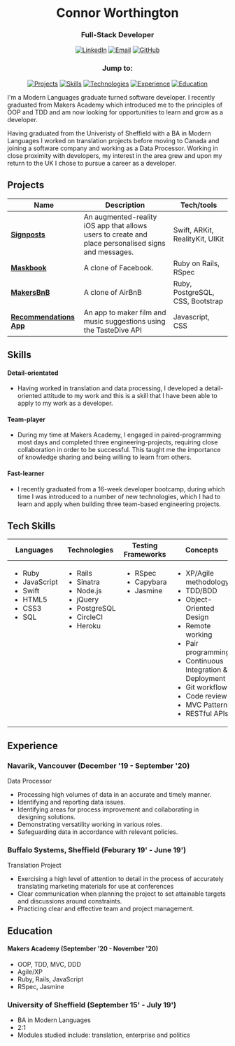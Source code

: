 <h1 align="center">Connor Worthington</h1> 

<div align='center'>

### Full-Stack Developer 

<!-- [![Portfolio]](http://www.connorworthington.com/) --> 
[![LinkedIn]](https://www.linkedin.com/in/connor-worthington-83b350131/)
[![Email]](mailto:worthington.connor@gmail.com)
[![GitHub]](https://github.com/crtw26)

</div>

<div align='center'>
  
### Jump to: 

[![Projects](https://img.shields.io/badge/-Projects-blue?style=for-the-badge)](#projects)
[![Skills](https://img.shields.io/badge/-Skills-blue?style=for-the-badge)](#skills)
[![Technologies](https://img.shields.io/badge/-Technolgies-blue?style=for-the-badge)](#technologies)
[![Experience](https://img.shields.io/badge/-Experience-blue?style=for-the-badge)](#experience)
[![Education](https://img.shields.io/badge/-Education-blue?style=for-the-badge)](#education)

</div>

I'm a Modern Languages graduate turned software developer. I recently graduated from Makers Academy which introduced me to the principles of OOP and TDD and am now looking for opportunities to learn and grow as a developer.

Having graduated from the Univeristy of Sheffield with a BA in Modern Languages I worked on translation projects before moving to Canada and joining a software company and working as a Data Processor. Working in close proximity with developers, my interest in the area grew and upon my return to the UK I chose to pursue a career as a developer. 


## Projects

| Name                         | Description       | Tech/tools        |
| ---------------------------- | ----------------- | ----------------- |
| **[Signposts]**            | An augmented-reality iOS app that allows users to create and place personalised signs and messages. | Swift, ARKit, RealityKit, UIKit |
| **[Maskbook]**             | A clone of Facebook.                                                                                | Ruby on Rails, RSpec            |
| **[MakersBnB]**            | A clone of AirBnB                                                                                   | Ruby, PostgreSQL, CSS, Bootstrap|
| **[Recommendations App]**   | An app to maker film and music suggestions using the TasteDive API                                 | Javascript, CSS

## Skills

#### Detail-orientated

- Having worked in translation and data processing, I developed a detail-oriented attitude to my work and this is a skill that I have been able to apply to my work as a developer. 

#### Team-player

- During my time at Makers Academy, I engaged in paired-programming most days and completed three engineering-projects, requiring close collaboration in order to be successful. This taught me the importance of knowledge sharing and being willing to learn from others.

#### Fast-learner

- I recently graduated from a 16-week developer bootcamp, during which time I was introduced to a number of new technologies, which I had to learn and apply when building three team-based engineering projects.

## Tech Skills

<table>
  <thead>
    <tr>
      <th>Languages</th>
      <th>Technologies</th>
      <th>Testing Frameworks</th>
      <th>Concepts</th>
      <th>Tools</th>
    </tr>
  </thead>
  <tbody>
    <tr>
      <td style="vertical-align: top">
        <ul>
          <li>Ruby</li>
          <li>JavaScript</li>
          <li>Swift</li>
          <li>HTML5</li>
          <li>CSS3</li>
          <li>SQL</li>
        </ul>
      </td>
      <td style="vertical-align: top">
        <ul>
          <li>Rails</li>
          <li>Sinatra</li>
          <li>Node.js</li>
          <li>jQuery</li>
          <li>PostgreSQL</li>
          <li>CircleCI</li>
          <li>Heroku</li>
        </ul>
      </td>
      <td style="vertical-align: top">
        <ul>
          <li>RSpec</li>
          <li>Capybara</li>
          <li>Jasmine</li>
        </ul>
      </td>
      <td style="vertical-align: top">
        <ul>
          <li>XP/Agile methodology</li>
          <li>TDD/BDD</li>
          <li>Object-Oriented Design</li>
          <li>Remote working</li>
          <li>Pair programming</li>
          <li>Continuous Integration & Deployment</li>
          <li>Git workflow</li>
          <li>Code review</li>
          <li>MVC Pattern</li>
          <li>RESTful APIs</li>
        </ul>
      </td>
      <td style="vertical-align: top">
        <ul>
          <li>VSCode</li>
          <li>Atom</li>
          <li>Git</li>
          <li>Figma</li>
        </ul>
      </td>
    </tr>
  </tbody>
</table>

## Experience

### Navarik, Vancouver (December '19 - September '20)  
Data Processor

-	Processing high volumes of data in an accurate and timely manner. 
-	Identifying and reporting data issues.
-	Identifying areas for process improvement and collaborating in designing solutions.
-	Demonstrating versatility working in various roles. 
-	Safeguarding data in accordance with relevant policies.


### Buffalo Systems, Sheffield (Feburary 19' - June 19')  
Translation Project

-	Exercising a high level of attention to detail in the process of accurately translating marketing materials for use at 
  conferences
-	Clear communication when planning the project to set attainable targets and discussions around constraints.
-	Practicing clear and effective team and project management.


## Education

#### Makers Academy (September '20 - November '20)

- OOP, TDD, MVC, DDD
- Agile/XP
- Ruby, Rails, JavaScript
- RSpec, Jasmine

### University of Sheffield (September 15' - July 19')

- BA in Modern Languages
- 2:1
- Modules studied include: translation, enterprise and politics

[Ruby]: https://img.shields.io/badge/-Ruby%20-red?style=for-the-badge
[Javascript]: https://img.shields.io/badge/-Javascript-yellow?style=for-the-badge
[Swift]: https://img.shields.io/badge/-Swift%20-orange?style=for-the-badge
[SQL]: https://img.shields.io/badge/-SQL-blueviolet?style=for-the-badge

[Signposts]: https://github.com/samcolson4/signposts-again
[Maskbook]: https://github.com/CRTW26/Croc-My-World
[MakersBnB]: https://github.com/CRTW26/makersbnb
[Recommendations App]: https://github.com/CRTW26/recommendations_app

[linkedin]: https://img.shields.io/badge/LinkedIn-%232A6AC7?style=for-the-badge&logo=linkedin
[email]: https://img.shields.io/badge/Email-%23D14836?style=for-the-badge&logo=gmail&logoColor=white
[github]: https://img.shields.io/badge/GitHub-%23181717?style=for-the-badge&logo=github&logoColor=white
[Portfolio]: https://img.shields.io/badge/-Portfolio-brightgreen?style=for-the-badge
